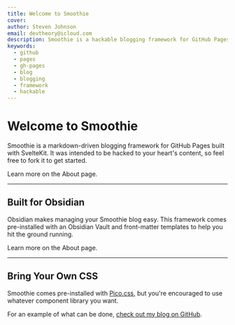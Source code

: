 ```yaml
---
title: Welcome to Smoothie
cover: 
author: Steven Johnson
email: devtheory@icloud.com
description: Smoothie is a hackable blogging framework for GitHub Pages built with SvelteKit. Content is markdown rendered to HTML and intended to be managed with Obsidian.
keywords:
  - github
  - pages
  - gh-pages
  - blog
  - blogging
  - framework
  - hackable
---
```

# Welcome to Smoothie

Smoothie is a markdown-driven blogging framework for GitHub Pages built with SvelteKit. It was intended to be hacked to your heart's content, so feel free to fork it to get started.

Learn more on the About page.

***

## Built for Obsidian

Obsidian makes managing your Smoothie blog easy. This framework comes pre-installed with an Obsidian Vault and front-matter templates to help you hit the ground running.

Learn more on the About page.

***

## Bring Your Own CSS

Smoothie comes pre-installed with [Pico.css](https://picocss.com), but you're encouraged to use whatever component library you want.

For an example of what can be done, <a target="_blank" href="https://steven-aj.github.io">check out my blog on GitHub</a>.